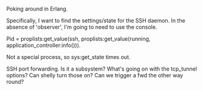
Poking around in Erlang.

Specifically, I want to find the settings/state for the SSH daemon. In the absence of 'observer', I'm going to need to use the console.

Pid = proplists:get_value(ssh, proplists:get_value(running, application_controller:info())).

Not a special process, so sys:get_state times out.

SSH port forwarding. Is it a subsystem? What's going on with the tcp_tunnel options? Can shelly turn those on? Can we trigger a fwd the other way round?
